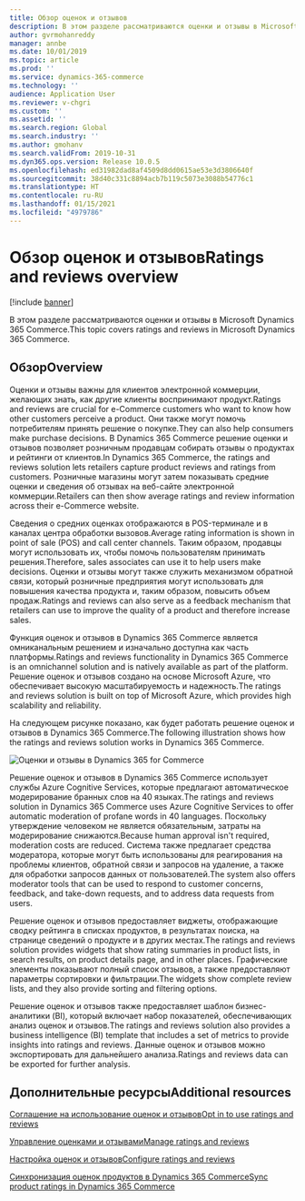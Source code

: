 ```yaml
---
title: Обзор оценок и отзывов
description: В этом разделе рассматриваются оценки и отзывы в Microsoft Dynamics 365 Commerce.
author: gvrmohanreddy
manager: annbe
ms.date: 10/01/2019
ms.topic: article
ms.prod: ''
ms.service: dynamics-365-commerce
ms.technology: ''
audience: Application User
ms.reviewer: v-chgri
ms.custom: ''
ms.assetid: ''
ms.search.region: Global
ms.search.industry: ''
ms.author: gmohanv
ms.search.validFrom: 2019-10-31
ms.dyn365.ops.version: Release 10.0.5
ms.openlocfilehash: ed31982dad8af4509d8dd0615ae53e3d3806640f
ms.sourcegitcommit: 38d40c331c8894acb7b119c5073e3088b54776c1
ms.translationtype: HT
ms.contentlocale: ru-RU
ms.lasthandoff: 01/15/2021
ms.locfileid: "4979786"
---
```

# <a name="ratings-and-reviews-overview"></a><span data-ttu-id="74da5-103">Обзор оценок и отзывов</span><span class="sxs-lookup"><span data-stu-id="74da5-103">Ratings and reviews overview</span></span>


[!include [banner](includes/banner.md)]

<span data-ttu-id="74da5-104">В этом разделе рассматриваются оценки и отзывы в Microsoft Dynamics 365 Commerce.</span><span class="sxs-lookup"><span data-stu-id="74da5-104">This topic covers ratings and reviews in Microsoft Dynamics 365 Commerce.</span></span>

## <a name="overview"></a><span data-ttu-id="74da5-105">Обзор</span><span class="sxs-lookup"><span data-stu-id="74da5-105">Overview</span></span>

<span data-ttu-id="74da5-106">Оценки и отзывы важны для клиентов электронной коммерции, желающих знать, как другие клиенты воспринимают продукт.</span><span class="sxs-lookup"><span data-stu-id="74da5-106">Ratings and reviews are crucial for e-Commerce customers who want to know how other customers perceive a product.</span></span> <span data-ttu-id="74da5-107">Они также могут помочь потребителям принять решение о покупке.</span><span class="sxs-lookup"><span data-stu-id="74da5-107">They can also help consumers make purchase decisions.</span></span> <span data-ttu-id="74da5-108">В Dynamics 365 Commerce решение оценки и отзывов позволяет розничным продавцам собирать отзывы о продуктах и рейтинги от клиентов.</span><span class="sxs-lookup"><span data-stu-id="74da5-108">In Dynamics 365 Commerce, the ratings and reviews solution lets retailers capture product reviews and ratings from customers.</span></span> <span data-ttu-id="74da5-109">Розничные магазины могут затем показывать средние оценки и сведения об отзывах на веб-сайте электронной коммерции.</span><span class="sxs-lookup"><span data-stu-id="74da5-109">Retailers can then show average ratings and review information across their e-Commerce website.</span></span>

<span data-ttu-id="74da5-110">Сведения о средних оценках отображаются в POS-терминале и в каналах центра обработки вызовов.</span><span class="sxs-lookup"><span data-stu-id="74da5-110">Average rating information is shown in point of sale (POS) and call center channels.</span></span> <span data-ttu-id="74da5-111">Таким образом, продавцы могут использовать их, чтобы помочь пользователям принимать решения.</span><span class="sxs-lookup"><span data-stu-id="74da5-111">Therefore, sales associates can use it to help users make decisions.</span></span> <span data-ttu-id="74da5-112">Оценки и отзывы могут также служить механизмом обратной связи, который розничные предприятия могут использовать для повышения качества продукта и, таким образом, повысить объем продаж.</span><span class="sxs-lookup"><span data-stu-id="74da5-112">Ratings and reviews can also serve as a feedback mechanism that retailers can use to improve the quality of a product and therefore increase sales.</span></span>

<span data-ttu-id="74da5-113">Функция оценок и отзывов в Dynamics 365 Commerce является омниканальным решением и изначально доступна как часть платформы.</span><span class="sxs-lookup"><span data-stu-id="74da5-113">Ratings and reviews functionality in Dynamics 365 Commerce is an omnichannel solution and is natively available as part of the platform.</span></span> <span data-ttu-id="74da5-114">Решение оценок и отзывов создано на основе Microsoft Azure, что обеспечивает высокую масштабируемость и надежность.</span><span class="sxs-lookup"><span data-stu-id="74da5-114">The ratings and reviews solution is built on top of Microsoft Azure, which provides high scalability and reliability.</span></span>

<span data-ttu-id="74da5-115">На следующем рисунке показано, как будет работать решение оценок и отзывов в Dynamics 365 Commerce.</span><span class="sxs-lookup"><span data-stu-id="74da5-115">The following illustration shows how the ratings and reviews solution works in Dynamics 365 Commerce.</span></span>

![Оценки и отзывы в Dynamics 365 for Commerce](media/Dynamics-365-Commerce-Ratings-and-Reviews-Overview.jpg)

<span data-ttu-id="74da5-117">Решение оценок и отзывов в Dynamics 365 Commerce использует службы Azure Cognitive Services, которые предлагают автоматическое модерирование бранных слов на 40 языках.</span><span class="sxs-lookup"><span data-stu-id="74da5-117">The ratings and reviews solution in Dynamics 365 Commerce uses Azure Cognitive Services to offer automatic moderation of profane words in 40 languages.</span></span> <span data-ttu-id="74da5-118">Поскольку утверждение человеком не является обязательным, затраты на модерирование снижаются.</span><span class="sxs-lookup"><span data-stu-id="74da5-118">Because human approval isn't required, moderation costs are reduced.</span></span> <span data-ttu-id="74da5-119">Система также предлагает средства модератора, которые могут быть использованы для реагирования на проблемы клиентов, обратной связи и запросов на удаление, а также для обработки запросов данных от пользователей.</span><span class="sxs-lookup"><span data-stu-id="74da5-119">The system also offers moderator tools that can be used to respond to customer concerns, feedback, and take-down requests, and to address data requests from users.</span></span>

<span data-ttu-id="74da5-120">Решение оценок и отзывов предоставляет виджеты, отображающие сводку рейтинга в списках продуктов, в результатах поиска, на странице сведений о продукте и в других местах.</span><span class="sxs-lookup"><span data-stu-id="74da5-120">The ratings and reviews solution provides widgets that show rating summaries in product lists, in search results, on product details page, and in other places.</span></span> <span data-ttu-id="74da5-121">Графические элементы показывают полный список отзывов, а также предоставляют параметры сортировки и фильтрации.</span><span class="sxs-lookup"><span data-stu-id="74da5-121">The widgets show complete review lists, and they also provide sorting and filtering options.</span></span>

<span data-ttu-id="74da5-122">Решение оценок и отзывов также предоставляет шаблон бизнес-аналитики (BI), который включает набор показателей, обеспечивающих анализ оценок и отзывов.</span><span class="sxs-lookup"><span data-stu-id="74da5-122">The ratings and reviews solution also provides a business intelligence (BI) template that includes a set of metrics to provide insights into ratings and reviews.</span></span> <span data-ttu-id="74da5-123">Данные оценок и отзывов можно экспортировать для дальнейшего анализа.</span><span class="sxs-lookup"><span data-stu-id="74da5-123">Ratings and reviews data can be exported for further analysis.</span></span>

## <a name="additional-resources"></a><span data-ttu-id="74da5-124">Дополнительные ресурсы</span><span class="sxs-lookup"><span data-stu-id="74da5-124">Additional resources</span></span>

[<span data-ttu-id="74da5-125">Соглашение на использование оценок и отзывов</span><span class="sxs-lookup"><span data-stu-id="74da5-125">Opt in to use ratings and reviews</span></span>](opt-in-ratings-reviews.md)

[<span data-ttu-id="74da5-126">Управление оценками и отзывами</span><span class="sxs-lookup"><span data-stu-id="74da5-126">Manage ratings and reviews</span></span>](manage-reviews.md)

[<span data-ttu-id="74da5-127">Настройка оценок и отзывов</span><span class="sxs-lookup"><span data-stu-id="74da5-127">Configure ratings and reviews</span></span>](configure-ratings-reviews.md)

[<span data-ttu-id="74da5-128">Синхронизация оценок продуктов в Dynamics 365 Commerce</span><span class="sxs-lookup"><span data-stu-id="74da5-128">Sync product ratings in Dynamics 365 Commerce</span></span>](sync-product-ratings.md)
